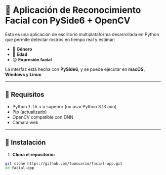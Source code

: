 # 🧠 Aplicación de Reconocimiento Facial con PySide6 + OpenCV

Esta es una aplicación de escritorio multiplataforma desarrollada en Python que permite detectar rostros en tiempo real y estimar:

- 👤 **Género**
- 🎂 **Edad**
- 😊 **Expresión facial**

La interfaz está hecha con **PySide6**, y se puede ejecutar en **macOS, Windows y Linux**.

---

## 🚀 Requisitos

- Python `3.10.x` o superior (no usar Python 3.13 aún)
- Pip (actualizado)
- OpenCV compatible con DNN
- Cámara web

---

## 🔧 Instalación

1. **Clona el repositorio:**

```bash
git clone https://github.com/tuusuario/facial-app.git
cd facial-app

